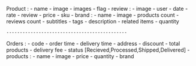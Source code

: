 Product :
    - name
    - image
    - images
    - flag
    - review :
        - image
        - user
        - date
        - rate
        - review
    - price
    - sku
    - brand :
        - name
        - image
        - products count
    - reviews count
    - subtitles
    - tags
    - description
    - related items
    - quantity

    ---------------------------------------------

Orders :
    - code
    - order time
    - delivery time
    - address
    - discount
    - total products
    - delivery fee
    - status [Recieved,Processed,Shipped,Delivered]
    - products :
        - name
        - image
        - price
        - quantity
        - brand